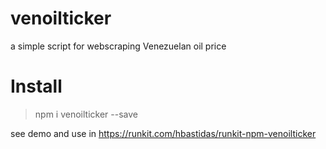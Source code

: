 # venoilticker
a simple script for webscraping Venezuelan oil price

# Install 
> npm i venoilticker --save

see demo and use in https://runkit.com/hbastidas/runkit-npm-venoilticker
